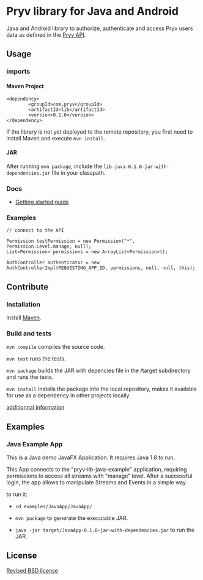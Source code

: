 # Pryv library for Java and Android

Java and Android library to authorize, authenticate and access Pryv users data as defined in the [Pryv API](http://api.pryv.com/).

## Usage

### imports

#### Maven Project

```
<dependency>
		<groupId>com.pryv</groupId>
		<artifactId>lib</artifactId>
		<version>0.1.0</version>
</dependency>
```

If the library is not yet deployed to the remote repository, you first need to install Maven and execute `mvn install`.

#### JAR

After running `mvn package`, include the `lib-java-0.1.0-jar-with-dependencies.jar` file in your classpath.

### Docs

- [Getting started guide](http://pryv.github.io/getting-started/java/)

### Examples

```
// connect to the API

Permission testPermission = new Permission("*", Permission.Level.manage, null);
List<Permission> permissions = new ArrayList<Permission>();
    
AuthController authenticator = new AuthControllerImpl(REQUESTING_APP_ID, permissions, null, null, this);
```


## Contribute

### Installation

Install [Maven](http://books.sonatype.com/mvnref-book/reference/installation-sect-maven-install.html).

### Build and tests

`mvn compile` compiles the source code.

`mvn test` runs the tests.

`mvn package` builds the JAR with depencies file in the /target subdirectory and runs the tests.

`mvn install` installs the package into the local repository, makes it available for use as a dependency in other projects locally.

[additionnal information](http://maven.apache.org/guides/getting-started/maven-in-five-minutes.html)



## Examples

### Java Example App

This is a Java demo JavaFX Application. It requires Java 1.8 to run.

This App connects to the "pryv-lib-java-example" application, requiring permissions to access all streams with "manage" level. After a successful login, the app allows to manipulate Streams and Events in a simple way.

to run it:

- `cd examples/JavaApp/JavaApp/` 

- `mvn package` to generate the executable JAR.

- `java -jar target/JavaApp-0.1.0-jar-with-dependencies.jar` to run the JAR.

## License

[Revised BSD license](https://github.com/pryv/documents/blob/master/license-bsd-revised.md)